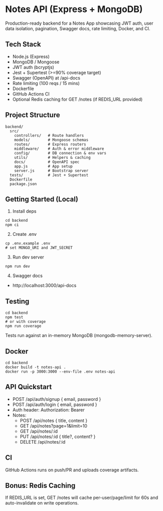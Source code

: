 # Notes API (Express + MongoDB)

Production-ready backend for a Notes App showcasing JWT auth, user data isolation, pagination, Swagger docs, rate limiting, Docker, and CI.

## Tech Stack
- Node.js (Express)
- MongoDB / Mongoose
- JWT auth (bcryptjs)
- Jest + Supertest (>=90% coverage target)
- Swagger (OpenAPI) at /api-docs
- Rate limiting (100 reqs / 15 mins)
- Dockerfile
- GitHub Actions CI
- Optional Redis caching for GET /notes (if REDIS_URL provided)

## Project Structure
```
backend/
  src/
    controllers/   # Route handlers
    models/        # Mongoose schemas
    routes/        # Express routers
    middleware/    # Auth & error middleware
    config/        # DB connection & env vars
    utils/         # Helpers & caching
    docs/          # OpenAPI spec
    app.js         # App setup
    server.js      # Bootstrap server
  tests/           # Jest + Supertest
  Dockerfile
  package.json
```

## Getting Started (Local)
1) Install deps
```
cd backend
npm ci
```
2) Create .env
```
cp .env.example .env
# set MONGO_URI and JWT_SECRET
```
3) Run dev server
```
npm run dev
```
4) Swagger docs
- http://localhost:3000/api-docs

## Testing
```
cd backend
npm test
# or with coverage
npm run coverage
```
Tests run against an in-memory MongoDB (mongodb-memory-server).

## Docker
```
cd backend
docker build -t notes-api .
docker run -p 3000:3000 --env-file .env notes-api
```

## API Quickstart
- POST /api/auth/signup { email, password }
- POST /api/auth/login { email, password }
- Auth header: Authorization: Bearer <token>
- Notes:
  - POST /api/notes { title, content }
  - GET /api/notes?page=1&limit=10
  - GET /api/notes/:id
  - PUT /api/notes/:id { title?, content? }
  - DELETE /api/notes/:id

## CI
GitHub Actions runs on push/PR and uploads coverage artifacts.

## Bonus: Redis Caching
If REDIS_URL is set, GET /notes will cache per-user/page/limit for 60s and auto-invalidate on write operations.
